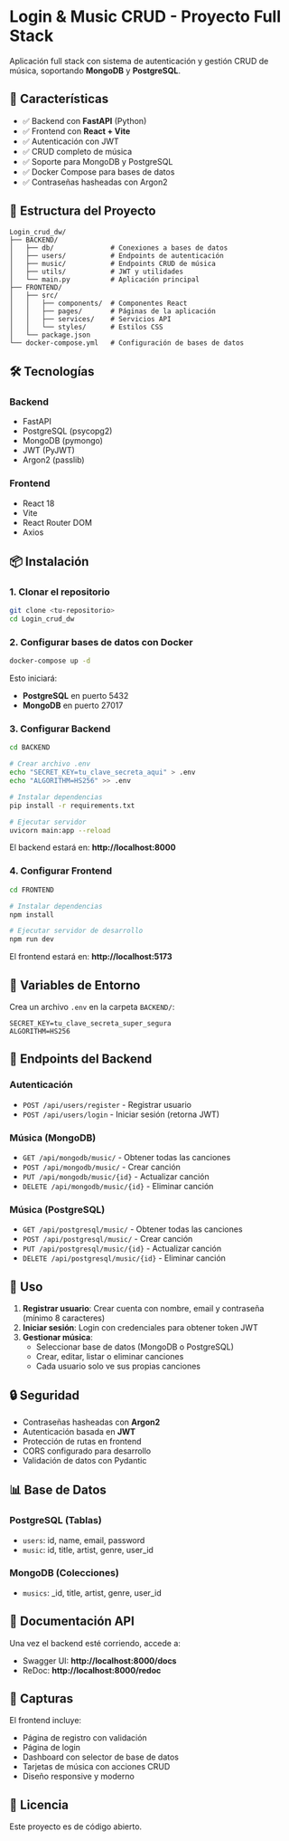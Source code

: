 # Login & Music CRUD - Proyecto Full Stack

Aplicación full stack con sistema de autenticación y gestión CRUD de música, soportando **MongoDB** y **PostgreSQL**.

## 🚀 Características

- ✅ Backend con **FastAPI** (Python)
- ✅ Frontend con **React + Vite**
- ✅ Autenticación con JWT
- ✅ CRUD completo de música
- ✅ Soporte para MongoDB y PostgreSQL
- ✅ Docker Compose para bases de datos
- ✅ Contraseñas hasheadas con Argon2

## 📁 Estructura del Proyecto

```
Login_crud_dw/
├── BACKEND/
│   ├── db/              # Conexiones a bases de datos
│   ├── users/           # Endpoints de autenticación
│   ├── music/           # Endpoints CRUD de música
│   ├── utils/           # JWT y utilidades
│   └── main.py          # Aplicación principal
├── FRONTEND/
│   ├── src/
│   │   ├── components/  # Componentes React
│   │   ├── pages/       # Páginas de la aplicación
│   │   ├── services/    # Servicios API
│   │   └── styles/      # Estilos CSS
│   └── package.json
└── docker-compose.yml   # Configuración de bases de datos
```

## 🛠️ Tecnologías

### Backend
- FastAPI
- PostgreSQL (psycopg2)
- MongoDB (pymongo)
- JWT (PyJWT)
- Argon2 (passlib)

### Frontend
- React 18
- Vite
- React Router DOM
- Axios

## 📦 Instalación

### 1. Clonar el repositorio

```bash
git clone <tu-repositorio>
cd Login_crud_dw
```

### 2. Configurar bases de datos con Docker

```bash
docker-compose up -d
```

Esto iniciará:
- **PostgreSQL** en puerto 5432
- **MongoDB** en puerto 27017

### 3. Configurar Backend

```bash
cd BACKEND

# Crear archivo .env
echo "SECRET_KEY=tu_clave_secreta_aqui" > .env
echo "ALGORITHM=HS256" >> .env

# Instalar dependencias
pip install -r requirements.txt

# Ejecutar servidor
uvicorn main:app --reload
```

El backend estará en: **http://localhost:8000**

### 4. Configurar Frontend

```bash
cd FRONTEND

# Instalar dependencias
npm install

# Ejecutar servidor de desarrollo
npm run dev
```

El frontend estará en: **http://localhost:5173**

## 🔑 Variables de Entorno

Crea un archivo `.env` en la carpeta `BACKEND/`:

```env
SECRET_KEY=tu_clave_secreta_super_segura
ALGORITHM=HS256
```

## 🎯 Endpoints del Backend

### Autenticación
- `POST /api/users/register` - Registrar usuario
- `POST /api/users/login` - Iniciar sesión (retorna JWT)

### Música (MongoDB)
- `GET /api/mongodb/music/` - Obtener todas las canciones
- `POST /api/mongodb/music/` - Crear canción
- `PUT /api/mongodb/music/{id}` - Actualizar canción
- `DELETE /api/mongodb/music/{id}` - Eliminar canción

### Música (PostgreSQL)
- `GET /api/postgresql/music/` - Obtener todas las canciones
- `POST /api/postgresql/music/` - Crear canción
- `PUT /api/postgresql/music/{id}` - Actualizar canción
- `DELETE /api/postgresql/music/{id}` - Eliminar canción

## 📝 Uso

1. **Registrar usuario**: Crear cuenta con nombre, email y contraseña (mínimo 8 caracteres)
2. **Iniciar sesión**: Login con credenciales para obtener token JWT
3. **Gestionar música**: 
   - Seleccionar base de datos (MongoDB o PostgreSQL)
   - Crear, editar, listar o eliminar canciones
   - Cada usuario solo ve sus propias canciones

## 🔒 Seguridad

- Contraseñas hasheadas con **Argon2**
- Autenticación basada en **JWT**
- Protección de rutas en frontend
- CORS configurado para desarrollo
- Validación de datos con Pydantic

## 📊 Base de Datos

### PostgreSQL (Tablas)
- `users`: id, name, email, password
- `music`: id, title, artist, genre, user_id

### MongoDB (Colecciones)
- `musics`: _id, title, artist, genre, user_id

## 🧪 Documentación API

Una vez el backend esté corriendo, accede a:
- Swagger UI: **http://localhost:8000/docs**
- ReDoc: **http://localhost:8000/redoc**

## 🎨 Capturas

El frontend incluye:
- Página de registro con validación
- Página de login
- Dashboard con selector de base de datos
- Tarjetas de música con acciones CRUD
- Diseño responsive y moderno

## 📄 Licencia

Este proyecto es de código abierto.
